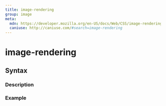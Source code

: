 ```yaml
---
title: image-rendering
group: image
meta:
  mdn: https://developer.mozilla.org/en-US/docs/Web/CSS/image-rendering
  caniuse: http://caniuse.com/#search=image-rendering
---
```


# image-rendering
<!--- Introduction for image-rendering, keep it brief and set the overall context -->

## Syntax
<!--- Introduce the various syntax for image-rendering -->

### Description
<!--- For each major section of syntax, provide a description explaining its usage further -->

### Example
<!--- Provide code examples for the syntax block you're currently describing -->